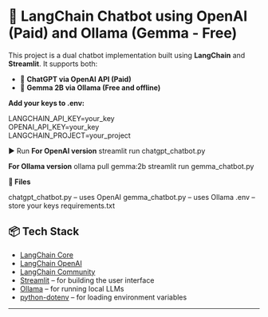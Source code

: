# 💬 LangChain Chatbot using OpenAI (Paid) and Ollama (Gemma - Free)

This project is a dual chatbot implementation built using **LangChain** and **Streamlit**. It supports both:

- 🔹 **ChatGPT via OpenAI API (Paid)**
- 🔹 **Gemma 2B via Ollama (Free and offline)**

**Add your keys to .env:**

LANGCHAIN_API_KEY=your_key<br>
OPENAI_API_KEY=your_key<br>
LANGCHAIN_PROJECT=your_project<br>

▶️ Run
**For OpenAI version**
streamlit run chatgpt_chatbot.py

**For Ollama version**
ollama pull gemma:2b
streamlit run gemma_chatbot.py

**📁 Files**

chatgpt_chatbot.py – uses OpenAI
gemma_chatbot.py – uses Ollama
.env – store your keys
requirements.txt

## 📦 Tech Stack

- [LangChain Core](https://python.langchain.com/)
- [LangChain OpenAI](https://python.langchain.com/docs/integrations/llms/openai/)
- [LangChain Community](https://docs.langchain.com/)
- [Streamlit](https://streamlit.io/) – for building the user interface
- [Ollama](https://ollama.com/) – for running local LLMs
- [python-dotenv](https://pypi.org/project/python-dotenv/) – for loading environment variables

---

